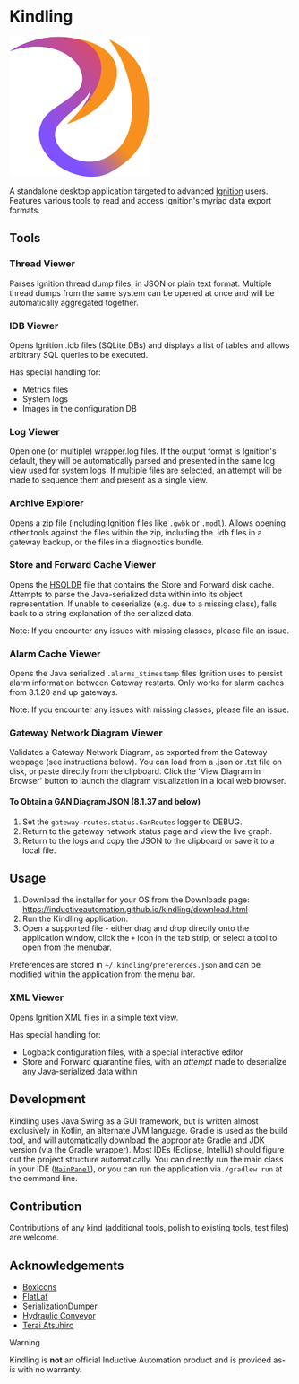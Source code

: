 # Kindling

<img src="src/main/resources/logo.svg" width="250" alt="Kindling">

A standalone desktop application targeted to advanced [Ignition](https://inductiveautomation.com/) users.
Features various tools to read and access Ignition's myriad data export formats.

## Tools

### Thread Viewer

Parses Ignition thread dump files, in JSON or plain text format. Multiple thread dumps from the same system can be
opened at once and will be automatically aggregated together.

### IDB Viewer

Opens Ignition .idb files (SQLite DBs) and displays a list of tables and allows arbitrary SQL queries to be executed.

Has special handling for:

- Metrics files
- System logs
- Images in the configuration DB

### Log Viewer

Open one (or multiple) wrapper.log files. If the output format is Ignition's default, they will be automatically parsed
and presented in the same log view used for system logs. If multiple files are selected, an attempt will be made to
sequence them and present as a single view.

### Archive Explorer

Opens a zip file (including Ignition files like `.gwbk` or `.modl`). Allows opening other tools against the files within
the zip, including the .idb files in a gateway backup, or the files in a diagnostics bundle.

### Store and Forward Cache Viewer

Opens the [HSQLDB](http://hsqldb.org/) file that contains the Store and Forward disk cache. Attempts to parse the
Java-serialized data within into its object representation. If unable to deserialize (e.g. due to a missing class),
falls back to a string explanation of the serialized data.

Note: If you encounter any issues with missing classes, please file an issue.

### Alarm Cache Viewer

Opens the Java serialized `.alarms_$timestamp` files Ignition uses to persist alarm information between Gateway
restarts.
Only works for alarm caches from 8.1.20 and up gateways.

Note: If you encounter any issues with missing classes, please file an issue.

### Gateway Network Diagram Viewer

Validates a Gateway Network Diagram, as exported from the Gateway webpage (see instructions below). You can load from a
.json or .txt file on disk, or paste directly from the clipboard. Click the 'View Diagram in Browser' button to launch
the diagram visualization in a local web browser.

#### To Obtain a GAN Diagram JSON (8.1.37 and below)

1. Set the `gateway.routes.status.GanRoutes` logger to DEBUG.
2. Return to the gateway network status page and view the live graph.
3. Return to the logs and copy the JSON to the clipboard or save it to a local file.

## Usage

1. Download the installer for your OS from the Downloads
   page: https://inductiveautomation.github.io/kindling/download.html
2. Run the Kindling application.
3. Open a supported file - either drag and drop directly onto the application window, click the `+` icon in the tab
   strip, or select a tool to open from the menubar.

Preferences are stored in `~/.kindling/preferences.json` and can be modified within the application from the menu bar.

### XML Viewer

Opens Ignition XML files in a simple text view. 

Has special handling for:

- Logback configuration files, with a special interactive editor
- Store and Forward quarantine files, with an _attempt_ made to deserialize any Java-serialized data within

## Development

Kindling uses Java Swing as a GUI framework, but is written almost exclusively in Kotlin, an alternate JVM language.
Gradle is used as the build tool, and will automatically download the appropriate Gradle and JDK version (via the
Gradle wrapper). Most IDEs (Eclipse, IntelliJ) should figure out the project structure automatically. You can directly
run the main class in your IDE ([`MainPanel`](src/main/kotlin/io/github/inductiveautomation/kindling/MainPanel.kt)), or
you can run the application via`./gradlew run` at the command line.

## Contribution

Contributions of any kind (additional tools, polish to existing tools, test files) are welcome.

## Acknowledgements

- [BoxIcons](https://github.com/atisawd/boxicons)
- [FlatLaf](https://github.com/JFormDesigner/FlatLaf)
- [SerializationDumper](https://github.com/NickstaDB/SerializationDumper)
- [Hydraulic Conveyor](https://www.hydraulic.software/)
- [Terai Atsuhiro](https://java-swing-tips.blogspot.com/)

> [!WARNING]
> Kindling is **not** an official Inductive Automation product and is provided as-is with no warranty. 
